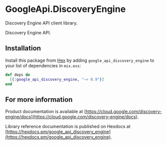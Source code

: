 # GoogleApi.DiscoveryEngine

Discovery Engine API client library.

Discovery Engine API.

## Installation

Install this package from [Hex](https://hex.pm) by adding
`google_api_discovery_engine` to your list of dependencies in `mix.exs`:

```elixir
def deps do
  [{:google_api_discovery_engine, "~> 0.9"}]
end
```

## For more information

Product documentation is available at [https://cloud.google.com/discovery-engine/docs](https://cloud.google.com/discovery-engine/docs).

Library reference documentation is published on Hexdocs at
[https://hexdocs.pm/google_api_discovery_engine](https://hexdocs.pm/google_api_discovery_engine).
